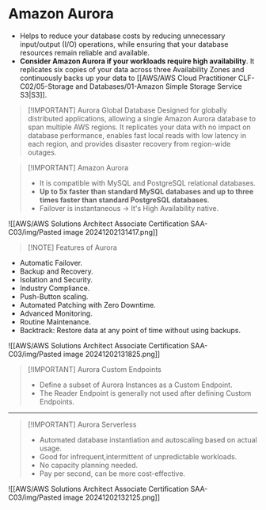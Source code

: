 # Amazon Aurora
- Helps to reduce your database costs by reducing unnecessary input/output (I/O) operations, while ensuring that your database resources remain reliable and available.
- **Consider Amazon Aurora if your workloads require high availability**. It replicates six copies of your data across three Availability Zones and continuously backs up your data to [[AWS/AWS Cloud Practitioner CLF-C02/05-Storage and Databases/01-Amazon Simple Storage Service S3|S3]].



> [!IMPORTANT] Aurora Global Database
> Designed for globally distributed applications, allowing a single Amazon Aurora database to span multiple AWS regions. It replicates your data with no impact on database performance, enables fast local reads with low latency in each region, and provides disaster recovery from region-wide outages.


> [!IMPORTANT] Amazon Aurora
> - It is compatible with MySQL and PostgreSQL relational databases. 
> - **Up to 5x faster than standard MySQL databases and up to three times faster than standard PostgreSQL databases**.
> - Failover is instantaneous -> It's High Availability native.


![[AWS/AWS Solutions Architect Associate Certification SAA-C03/img/Pasted image 20241202131417.png]]


> [!NOTE] Features of Aurora
- Automatic Failover.
- Backup and Recovery.
- Isolation and Security.
- Industry Compliance.
- Push-Button scaling.
- Automated Patching with Zero Downtime.
- Advanced Monitoring.
- Routine Maintenance.
- Backtrack: Restore data at any point of time without using backups.

![[AWS/AWS Solutions Architect Associate Certification SAA-C03/img/Pasted image 20241202131825.png]]


> [!IMPORTANT] Aurora Custom Endpoints
> - Define a subset of Aurora Instances as a Custom Endpoint.
> - The Reader Endpoint is generally not used after defining Custom Endpoints.

---

> [!IMPORTANT] Aurora Serverless
> - Automated database instantiation and autoscaling based on actual usage.
> - Good for infrequent,intermittent of unpredictable workloads.
> - No capacity planning needed.
> - Pay per second, can be more cost-effective.

![[AWS/AWS Solutions Architect Associate Certification SAA-C03/img/Pasted image 20241202132125.png]]